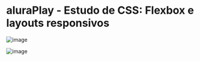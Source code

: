 # aluraPlay - Estudo de CSS: Flexbox e layouts responsivos
![image](https://github.com/user-attachments/assets/b282e661-24b9-481d-a966-23a6900aa6de)


![image](https://github.com/user-attachments/assets/ff1ac951-8582-47cc-9e1d-b3f7a0bed65a)
